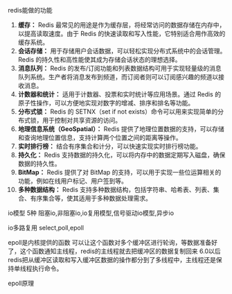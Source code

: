 redis能做的功能

1. **缓存：** Redis 最常见的用途是作为缓存层，将经常访问的数据存储在内存中，以提高读取速度。由于 Redis 的快速读取和写入性能，它特别适合用作高效的缓存系统。
2. **会话存储：** 用于存储用户会话数据，可以轻松实现分布式系统中的会话管理。Redis 的持久性和高性能使其成为存储会话状态的理想选择。
3. **消息队列：** Redis 的发布/订阅功能和列表数据结构可用于实现轻量级的消息队列系统。生产者将消息发布到频道，而订阅者则可以订阅感兴趣的频道以接收消息。
4. **计数器和统计：** 适用于计数器、投票和实时统计等应用场景。通过 Redis 的原子性操作，可以方便地实现对数字的增减、排序和排名等功能。
5. **分布式锁：** Redis 的 SETNX（set if not exists）命令可以用来实现简单的分布式锁，用于控制对共享资源的访问。
6. **地理信息系统（GeoSpatial）：** Redis 提供了地理位置数据的支持，可以存储和查询地理位置信息，支持计算两个位置之间的距离等操作。
7. **实时排行榜：** 结合有序集合和计分，可以快速实现实时排行榜功能。
8. **持久化：** Redis 支持数据的持久化，可以将内存中的数据定期写入磁盘，确保数据的持久性。
9. **BitMap：** Redis 提供了对 BitMap 的支持，可以用于实现一些位运算相关的功能，例如在线用户标记、用户签到等。
10. **多种数据结构：** Redis 支持多种数据结构，包括字符串、哈希表、列表、集合、有序集合等，使其适用于多种数据处理需求。

io模型 5种
阻塞io,非阻塞io,io复用模型,信号驱动io模型,异步io

io多路复用
select,poll,epoll 

epoll是内核提供的函数  可以让这个函数对多个缓冲区进行轮询，等数据准备好了，这个函数通知主线程，redis的主线程就去把缓冲区的数据复制回来
6.0以后redis把从缓冲区读取和写入缓冲区数据的操作都分到了多线程中，主线程还是保持单线程执行命令。

epoll原理